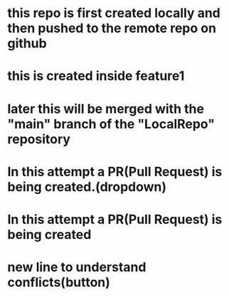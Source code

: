# this repo is first created locally and then pushed to the remote repo on github
# this is created inside feature1
# later this will be merged with the "main" branch of the "LocalRepo" repository

# In this attempt a PR(Pull Request) is being created.(dropdown)

# In this attempt a PR(Pull Request) is being created
# new line to understand conflicts(button)

